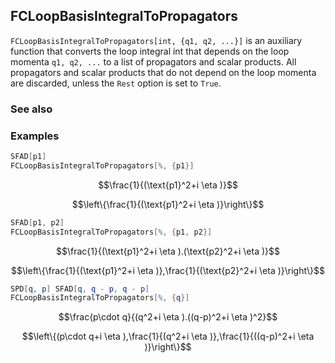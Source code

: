 ## FCLoopBasisIntegralToPropagators

`FCLoopBasisIntegralToPropagators[int, {q1, q2, ...}]` is an auxiliary function that converts the loop integral int that depends on the loop momenta `q1, q2, ...` to a list of propagators and scalar products. All propagators and scalar products that do not depend on the loop momenta are discarded, unless the `Rest` option is set to `True`.

### See also

### Examples

```mathematica
SFAD[p1]
FCLoopBasisIntegralToPropagators[%, {p1}]
```

$$\frac{1}{(\text{p1}^2+i \eta )}$$

$$\left\{\frac{1}{(\text{p1}^2+i \eta )}\right\}$$

```mathematica
SFAD[p1, p2]
FCLoopBasisIntegralToPropagators[%, {p1, p2}]
```

$$\frac{1}{(\text{p1}^2+i \eta ).(\text{p2}^2+i \eta )}$$

$$\left\{\frac{1}{(\text{p1}^2+i \eta )},\frac{1}{(\text{p2}^2+i \eta )}\right\}$$

```mathematica
SPD[q, p] SFAD[q, q - p, q - p]
FCLoopBasisIntegralToPropagators[%, {q}]
```

$$\frac{p\cdot q}{(q^2+i \eta ).((q-p)^2+i \eta )^2}$$

$$\left\{(p\cdot q+i \eta ),\frac{1}{(q^2+i \eta )},\frac{1}{((q-p)^2+i \eta )}\right\}$$